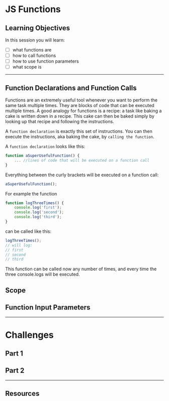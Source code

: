 # JS Functions

## Learning Objectives

In this session you will learn:

- [ ] what functions are
- [ ] how to call functions
- [ ] how to use function parameters
- [ ] what scope is

---

## Function Declarations and Function Calls

Functions are an extremely useful tool whenever you want to perform the same task multiple times.
They are blocks of code that can be executed multiple times. A good analogy for functions is a
recipe: a task like baking a cake is written down in a recipe. This cake can then be baked simply by
looking up that recipe and following the instructions.

A `function declaration` is exactly this set of instructions. You can then execute the instructions,
aka baking the cake, by `calling the function`.

A `function declaration` looks like this:

```js
function aSuperUsefulFunction() {
	... //lines of code that will be executed on a function call
}
```

Everything between the curly brackets will be executed on a function call:

```js
aSuperUsefulFunction();
```

For example the function

```js
function logThreeTimes() {
	console.log('first');
	console.log('second');
	console.log('third');
}
```

can be called like this:

```js
logThreeTimes();
// will log:
// first
// second
// third
```

This function can be called now any number of times, and every time the three console.logs will be
executed.

## Scope

## Function Input Parameters

---

# Challenges

## Part 1

## Part 2

---

## Resources
